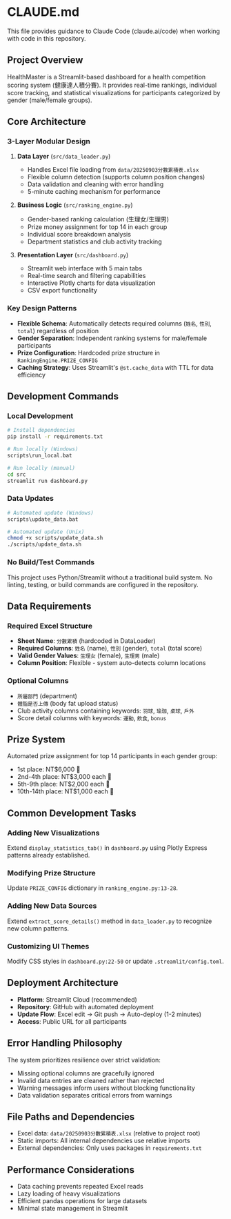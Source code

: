 # CLAUDE.md

This file provides guidance to Claude Code (claude.ai/code) when working with code in this repository.

## Project Overview

HealthMaster is a Streamlit-based dashboard for a health competition scoring system (健康達人積分賽). It provides real-time rankings, individual score tracking, and statistical visualizations for participants categorized by gender (male/female groups).

## Core Architecture

### 3-Layer Modular Design

1. **Data Layer** (`src/data_loader.py`)
   - Handles Excel file loading from `data/20250903分數累積表.xlsx`
   - Flexible column detection (supports column position changes)
   - Data validation and cleaning with error handling
   - 5-minute caching mechanism for performance

2. **Business Logic** (`src/ranking_engine.py`)
   - Gender-based ranking calculation (生理女/生理男)
   - Prize money assignment for top 14 in each group
   - Individual score breakdown analysis
   - Department statistics and club activity tracking

3. **Presentation Layer** (`src/dashboard.py`)
   - Streamlit web interface with 5 main tabs
   - Real-time search and filtering capabilities
   - Interactive Plotly charts for data visualization
   - CSV export functionality

### Key Design Patterns

- **Flexible Schema**: Automatically detects required columns (`姓名`, `性別`, `total`) regardless of position
- **Gender Separation**: Independent ranking systems for male/female participants
- **Prize Configuration**: Hardcoded prize structure in `RankingEngine.PRIZE_CONFIG`
- **Caching Strategy**: Uses Streamlit's `@st.cache_data` with TTL for data efficiency

## Development Commands

### Local Development
```bash
# Install dependencies
pip install -r requirements.txt

# Run locally (Windows)
scripts\run_local.bat

# Run locally (manual)
cd src
streamlit run dashboard.py
```

### Data Updates
```bash
# Automated update (Windows)
scripts\update_data.bat

# Automated update (Unix)
chmod +x scripts/update_data.sh
./scripts/update_data.sh
```

### No Build/Test Commands
This project uses Python/Streamlit without a traditional build system. No linting, testing, or build commands are configured in the repository.

## Data Requirements

### Required Excel Structure
- **Sheet Name**: `分數累積` (hardcoded in DataLoader)
- **Required Columns**: `姓名` (name), `性別` (gender), `total` (total score)
- **Valid Gender Values**: `生理女` (female), `生理男` (male)
- **Column Position**: Flexible - system auto-detects column locations

### Optional Columns
- `所屬部門` (department)
- `體脂是否上傳` (body fat upload status)
- Club activity columns containing keywords: `羽球`, `瑜珈`, `桌球`, `戶外`
- Score detail columns with keywords: `運動`, `飲食`, `bonus`

## Prize System

Automated prize assignment for top 14 participants in each gender group:
- 1st place: NT$6,000 🥇
- 2nd-4th place: NT$3,000 each 🥈
- 5th-9th place: NT$2,000 each 🥉
- 10th-14th place: NT$1,000 each 🏅

## Common Development Tasks

### Adding New Visualizations
Extend `display_statistics_tab()` in `dashboard.py` using Plotly Express patterns already established.

### Modifying Prize Structure
Update `PRIZE_CONFIG` dictionary in `ranking_engine.py:13-28`.

### Adding New Data Sources
Extend `extract_score_details()` method in `data_loader.py` to recognize new column patterns.

### Customizing UI Themes
Modify CSS styles in `dashboard.py:22-50` or update `.streamlit/config.toml`.

## Deployment Architecture

- **Platform**: Streamlit Cloud (recommended)
- **Repository**: GitHub with automated deployment
- **Update Flow**: Excel edit → Git push → Auto-deploy (1-2 minutes)
- **Access**: Public URL for all participants

## Error Handling Philosophy

The system prioritizes resilience over strict validation:
- Missing optional columns are gracefully ignored
- Invalid data entries are cleaned rather than rejected
- Warning messages inform users without blocking functionality
- Data validation separates critical errors from warnings

## File Paths and Dependencies

- Excel data: `data/20250903分數累積表.xlsx` (relative to project root)
- Static imports: All internal dependencies use relative imports
- External dependencies: Only uses packages in `requirements.txt`

## Performance Considerations

- Data caching prevents repeated Excel reads
- Lazy loading of heavy visualizations
- Efficient pandas operations for large datasets
- Minimal state management in Streamlit
